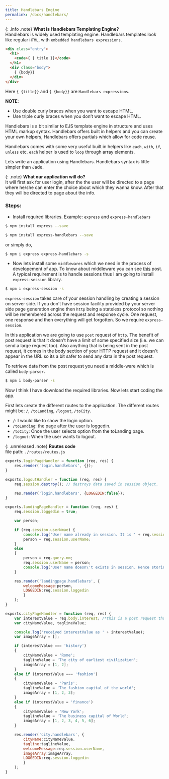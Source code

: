 ```yaml
---
title: Handlebars Engine
permalink: /docs/handlebars/
---
```


{: .info .note}
**What is Handlebars Templating Engine?**<br>Handlebars is widely used templating engine. Handlebars templates look like regular `HTML`, with `embedded handlebars expressions`.


```html
<div class="entry">
  <h1>
    <code>{ { title }}</code>
  </h1>
  <div class="body">
    { {body}}
  </div>
</div>
```

Here `{ {title}}` and `{ {body}}` are `Handlebars expressions`.

**NOTE**:
- Use double curly braces when you want to escape HTML.
- Use triple curly braces when you don’t want to escape HTML.

Handlebars is a bit similar to EJS template engine in structure and uses HTML markup syntax. Handlebars offers built in helpers and you can create your own helpers, Handlebars offers partials which allow for code reuse.

Handlebars comes with some very useful built in helpers like `each`, `with`, `if`, `unless` etc. `each` helper is used to `loop` through array elements.

Lets write an application using Handlebars. Handlebars syntax is little simpler than Jade.


{: .note}
**What our application will do?**<br>It will first ask for user login, after the the user will be directed to a page where he/she can enter the choice about which they wanna know. After that they will be directed to page about the info.


### Steps:

- Install required libraries. Example: `express` and `express-handlebars`


```sh
$ npm install express --save
```
```sh
$ npm install express-handlebars --save
```

or simply do,
```sh
$ npm i express express-handlebars -s
```

- Now lets install some `middlewares` which we need in the process of developement of app. To know about middleware you can see [this](http://localhost:4000/docs/middlewares/) post. A typical requirement is to handle sessions thus I am going to install `express-session` library. 

```sh
$ npm i express-session -s
```

`express-session` takes care of your session handling by creating a session on server side. If you don't have session facility provided by your server side page generation engine then `http` being a stateless protocol so nothing will be remembered across the request and response cycle. One request, one response and then everything will get forgotten. So we require `express-session`.


In this application we are going to use `post` request of `http`. The benefit of post request is that it doesn't have a limit of some specified size (i.e. we can send a large request too). Also anything that is being sent in the post request, it comes in the body section of your HTTP request and it doesn't appear in the URL so its a bit safer to send any data in the post request.

To retrieve data from the post request you need a middle-ware which is called `body-parser`.

```sh
$ npm i body-parser -s
```

Now I think I have download the required libraries. Now lets start coding the app.

First lets create the different routes to the application. The different routes might be: `/`, `/toLanding`, `/logout`, `/toCity`.

- `/`: I would like to show the login option.
- `/toLanding`: the page after the user is loggedin.
- `/toCity`: Once the user selects option from the toLanding page.
- `/logout`: When the user wants to logout.


{: .unreleased .note}
**Routes code**<br>file path: `./routes/routes.js`

```js
exports.loginPageHandler = function (req, res) {
    res.render('login.handlebars', {});
}

exports.logoutHandler = function (req, res) {
    req.session.destroy(); // destroys data saved in session object.

    res.render('login.handlebars', {LOGGEDIN:false});
}

exports.landingPageHandler = function (req, res) {
    req.session.loggedin = true;

    var person;

    if (req.session.userNmae) {
        console.log('User name already in session. It is ' + req.session.UserName);
        person = req.session.userName;
    }
    else
    {
        person = req.query.nm;
        req.session.userName = person;
        console.log('User name doesn\'t exists in session. Hence storing it in session store ' + person);
    }

    res.render('landingpage.handlebars', {
        welcomeMessage:person,
        LOGGEDIN:req.session.loggedin
        }
    );
}

exports.cityPageHandler = function (req, res) {
    var interestValue = req.body.interest; /*this is a post request thus I am using body instead of params*/
    var cityNameValue, taglineValue;

    console.log('received interestValue as ' + interestValue);
    var imageArray = [];

    if (interestValue === 'history')
    {
        cityNameValue = 'Rome';
        taglineValue = 'The city of earliest civilization';
        imageArray = [1, 2];
    }
    else if (interestValue === 'fashion')
    {
        cityNameValue = 'Paris';
        taglineValue = 'The fashion capital of the world';
        imageArray = [1, 2, 3];
    }
    else if (interestValue = 'finance')
    {
        cityNameValue = 'New York';
        taglineValue = 'The business capital of World';
        imageArray = [1, 2, 3, 4, 5, 6];
    }

    res.render('city.handlebars', {
        cityName:cityNameValue,
        tagline:taglineValue,
        welcomeMessage:req.session.userName,
        imageArray:imageArray,
        LOGGEDIN:req.session.loggedin
        }
    );
}
```



